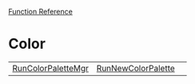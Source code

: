[Function Reference](../README.md)

# Color
| | | |
|---|---|---|
| [RunColorPaletteMgr](../Functions/RunColorPaletteMgr.md) | [RunNewColorPalette](../Functions/RunNewColorPalette.md) 
